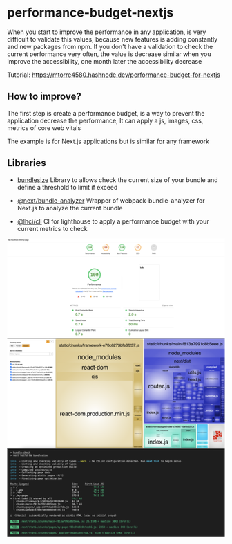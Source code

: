 # performance-budget-nextjs

When you start to improve the performance in any application, is very difficult to validate this values, because new features is adding constantly and new packages from npm. If you don't have a validation to check the current performance very often, the value is decrease similar when you improve the accessibility, one month later the accessibility decrease

Tutorial: https://mtorre4580.hashnode.dev/performance-budget-for-nextjs

## How to improve?

The first step is create a performance budget, is a way to prevent the application decrease the performance, It can apply a js, images, css, metrics of core web vitals

The example is for Next.js applications but is similar for any framework 

## Libraries

- [bundlesize](https://www.npmjs.com/package/bundlesize) Library to allows check the current size of your bundle and define a threshold to limit if exceed

- [@next/bundle-analyzer](https://www.npmjs.com/package/@next/bundle-analyzer) Wrapper of webpack-bundle-analyzer for Next.js to analyze the current bundle

- [@lhci/cli](https://www.npmjs.com/package/@lhci/cli) CI for lighthouse to apply a performance budget with your current metrics to check


<div style="display:flex; align-items:center">
  <img src="https://github.com/mtorre4580/performance-budget-nextjs/blob/main/lighthouse.png" alt="lighthouse" />
</div>


<div style="display:flex; align-items:center">
  <img src="https://github.com/mtorre4580/performance-budget-nextjs/blob/main/bundle-analyzer.png" alt="bundle-analyzer" />
</div>


<div style="display:flex; align-items:center">
  <img src="https://github.com/mtorre4580/performance-budget-nextjs/blob/main/bundle-check.png" alt="bundle-check" />
</div>
